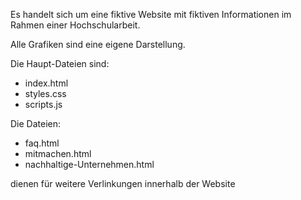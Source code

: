 Es handelt sich um eine fiktive Website mit fiktiven Informationen im Rahmen einer Hochschularbeit. 

Alle Grafiken sind eine eigene Darstellung. 

Die Haupt-Dateien sind:
- index.html
- styles.css
- scripts.js 

Die Dateien: 
- faq.html
- mitmachen.html
- nachhaltige-Unternehmen.html

dienen für weitere Verlinkungen innerhalb der Website 

